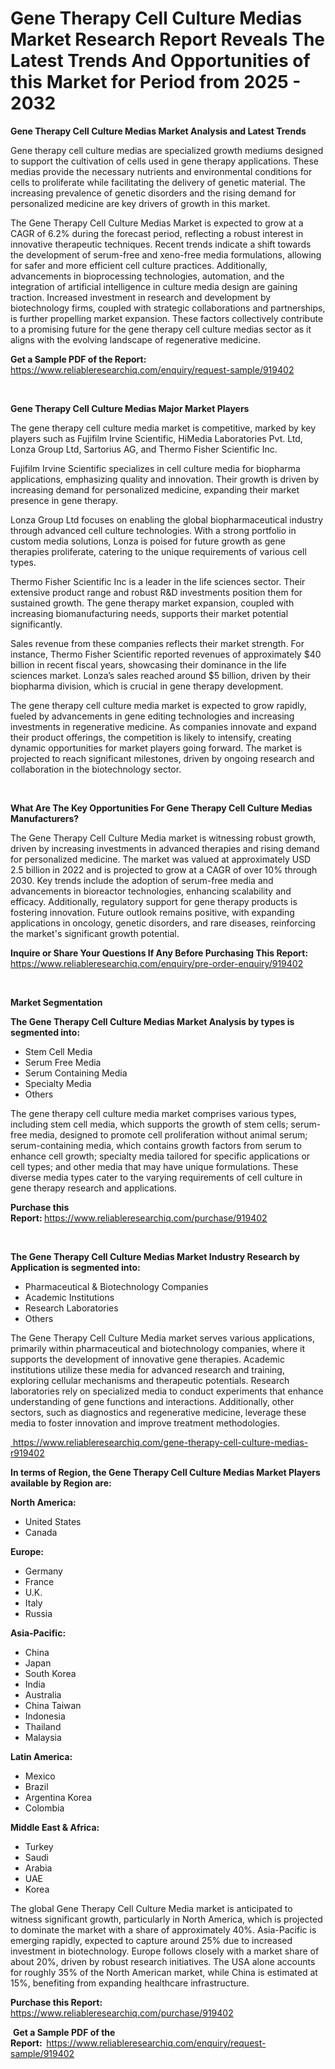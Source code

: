 <p><h1>Gene Therapy Cell Culture Medias Market Research Report Reveals The Latest Trends And Opportunities of this Market for Period from 2025 - 2032</h1></p><p><strong>Gene Therapy Cell Culture Medias Market Analysis and Latest Trends</strong></p>
<p><p>Gene therapy cell culture medias are specialized growth mediums designed to support the cultivation of cells used in gene therapy applications. These medias provide the necessary nutrients and environmental conditions for cells to proliferate while facilitating the delivery of genetic material. The increasing prevalence of genetic disorders and the rising demand for personalized medicine are key drivers of growth in this market. </p><p>The Gene Therapy Cell Culture Medias Market is expected to grow at a CAGR of 6.2% during the forecast period, reflecting a robust interest in innovative therapeutic techniques. Recent trends indicate a shift towards the development of serum-free and xeno-free media formulations, allowing for safer and more efficient cell culture practices. Additionally, advancements in bioprocessing technologies, automation, and the integration of artificial intelligence in culture media design are gaining traction. Increased investment in research and development by biotechnology firms, coupled with strategic collaborations and partnerships, is further propelling market expansion. These factors collectively contribute to a promising future for the gene therapy cell culture medias sector as it aligns with the evolving landscape of regenerative medicine.</p></p>
<p><strong>Get a Sample PDF of the Report:&nbsp;</strong> <a href="https://www.reliableresearchiq.com/enquiry/request-sample/919402?utm_campaign=3095&utm_medium=2&utm_source=Github&utm_content=ia&utm_term=18042025&utm_id=gene-therapy-cell-culture-medias">https://www.reliableresearchiq.com/enquiry/request-sample/919402</a></p>
<p>&nbsp;</p>
<p><strong>Gene Therapy Cell Culture Medias Major Market Players</strong></p>
<p><p>The gene therapy cell culture media market is competitive, marked by key players such as Fujifilm Irvine Scientific, HiMedia Laboratories Pvt. Ltd, Lonza Group Ltd, Sartorius AG, and Thermo Fisher Scientific Inc. </p><p>Fujifilm Irvine Scientific specializes in cell culture media for biopharma applications, emphasizing quality and innovation. Their growth is driven by increasing demand for personalized medicine, expanding their market presence in gene therapy.</p><p>Lonza Group Ltd focuses on enabling the global biopharmaceutical industry through advanced cell culture technologies. With a strong portfolio in custom media solutions, Lonza is poised for future growth as gene therapies proliferate, catering to the unique requirements of various cell types.</p><p>Thermo Fisher Scientific Inc is a leader in the life sciences sector. Their extensive product range and robust R&D investments position them for sustained growth. The gene therapy market expansion, coupled with increasing biomanufacturing needs, supports their market potential significantly.</p><p>Sales revenue from these companies reflects their market strength. For instance, Thermo Fisher Scientific reported revenues of approximately $40 billion in recent fiscal years, showcasing their dominance in the life sciences market. Lonza’s sales reached around $5 billion, driven by their biopharma division, which is crucial in gene therapy development.</p><p>The gene therapy cell culture media market is expected to grow rapidly, fueled by advancements in gene editing technologies and increasing investments in regenerative medicine. As companies innovate and expand their product offerings, the competition is likely to intensify, creating dynamic opportunities for market players going forward. The market is projected to reach significant milestones, driven by ongoing research and collaboration in the biotechnology sector.</p></p>
<p>&nbsp;</p>
<p><strong>What Are The Key Opportunities For Gene Therapy Cell Culture Medias Manufacturers?</strong></p>
<p><p>The Gene Therapy Cell Culture Media market is witnessing robust growth, driven by increasing investments in advanced therapies and rising demand for personalized medicine. The market was valued at approximately USD 2.5 billion in 2022 and is projected to grow at a CAGR of over 10% through 2030. Key trends include the adoption of serum-free media and advancements in bioreactor technologies, enhancing scalability and efficacy. Additionally, regulatory support for gene therapy products is fostering innovation. Future outlook remains positive, with expanding applications in oncology, genetic disorders, and rare diseases, reinforcing the market's significant growth potential.</p></p>
<p><strong>Inquire or Share Your Questions If Any Before Purchasing This Report:</strong> <a href="https://www.reliableresearchiq.com/enquiry/pre-order-enquiry/919402?utm_campaign=3095&utm_medium=2&utm_source=Github&utm_content=ia&utm_term=18042025&utm_id=gene-therapy-cell-culture-medias">https://www.reliableresearchiq.com/enquiry/pre-order-enquiry/919402</a></p>
<p>&nbsp;</p>
<p><strong>Market Segmentation</strong></p>
<p><strong>The Gene Therapy Cell Culture Medias Market Analysis by types is segmented into:</strong></p>
<p><ul><li>Stem Cell Media</li><li>Serum Free Media</li><li>Serum Containing Media</li><li>Specialty Media</li><li>Others</li></ul></p>
<p><p>The gene therapy cell culture media market comprises various types, including stem cell media, which supports the growth of stem cells; serum-free media, designed to promote cell proliferation without animal serum; serum-containing media, which contains growth factors from serum to enhance cell growth; specialty media tailored for specific applications or cell types; and other media that may have unique formulations. These diverse media types cater to the varying requirements of cell culture in gene therapy research and applications.</p></p>
<p><strong>Purchase this Report:&nbsp;</strong><a href="https://www.reliableresearchiq.com/purchase/919402?utm_campaign=3095&utm_medium=2&utm_source=Github&utm_content=ia&utm_term=18042025&utm_id=gene-therapy-cell-culture-medias">https://www.reliableresearchiq.com/purchase/919402</a></p>
<p>&nbsp;</p>
<p><strong>The Gene Therapy Cell Culture Medias Market Industry Research by Application is segmented into:</strong></p>
<p><ul><li>Pharmaceutical & Biotechnology Companies</li><li>Academic Institutions</li><li>Research Laboratories</li><li>Others</li></ul></p>
<p><p>The Gene Therapy Cell Culture Media market serves various applications, primarily within pharmaceutical and biotechnology companies, where it supports the development of innovative gene therapies. Academic institutions utilize these media for advanced research and training, exploring cellular mechanisms and therapeutic potentials. Research laboratories rely on specialized media to conduct experiments that enhance understanding of gene functions and interactions. Additionally, other sectors, such as diagnostics and regenerative medicine, leverage these media to foster innovation and improve treatment methodologies.</p></p>
<p><a href="https://www.reliableresearchiq.com/gene-therapy-cell-culture-medias-r919402?utm_campaign=3095&utm_medium=2&utm_source=Github&utm_content=ia&utm_term=18042025&utm_id=gene-therapy-cell-culture-medias">&nbsp;https://www.reliableresearchiq.com/gene-therapy-cell-culture-medias-r919402</a></p>
<p><strong>In terms of Region, the Gene Therapy Cell Culture Medias Market Players available by Region are:</strong></p>
<p>
    <p> <strong> North America: </strong>
        <ul>
            <li>United States</li>
            <li>Canada</li>
        </ul>
        </p> 
    <p> <strong> Europe: </strong>
        <ul>
            <li>Germany</li>
            <li>France</li>
            <li>U.K.</li>
            <li>Italy</li>
            <li>Russia</li>
        </ul>
        </p> 
    <p> <strong> Asia-Pacific: </strong>
        <ul>
            <li>China</li>
            <li>Japan</li>
            <li>South Korea</li>
            <li>India</li>
            <li>Australia</li>
            <li>China Taiwan</li>
            <li>Indonesia</li>
            <li>Thailand</li>
            <li>Malaysia</li>
        </ul>
        </p> 
    <p> <strong> Latin America: </strong>
        <ul>
            <li>Mexico</li>
            <li>Brazil</li>
            <li>Argentina Korea</li>
            <li>Colombia</li>
        </ul>
        </p> 
    <p> <strong> Middle East & Africa: </strong>
        <ul>
            <li>Turkey</li>
            <li>Saudi</li>
            <li>Arabia</li>
            <li>UAE</li>
            <li>Korea</li>
        </ul>
    </p>
    </p>
<p><p>The global Gene Therapy Cell Culture Media market is anticipated to witness significant growth, particularly in North America, which is projected to dominate the market with a share of approximately 40%. Asia-Pacific is emerging rapidly, expected to capture around 25% due to increased investment in biotechnology. Europe follows closely with a market share of about 20%, driven by robust research initiatives. The USA alone accounts for roughly 35% of the North American market, while China is estimated at 15%, benefiting from expanding healthcare infrastructure.</p></p>
<p><strong>Purchase this Report: </strong><a href="https://www.reliableresearchiq.com/purchase/919402?utm_campaign=3095&utm_medium=2&utm_source=Github&utm_content=ia&utm_term=18042025&utm_id=gene-therapy-cell-culture-medias">https://www.reliableresearchiq.com/purchase/919402</a></p>
<p>&nbsp;<strong>Get a Sample PDF of the Report:&nbsp;&nbsp;</strong><a href="https://www.reliableresearchiq.com/enquiry/request-sample/919402?utm_campaign=3095&utm_medium=2&utm_source=Github&utm_content=ia&utm_term=18042025&utm_id=gene-therapy-cell-culture-medias">https://www.reliableresearchiq.com/enquiry/request-sample/919402</a></p>
<p><strong></strong></p>
<p><p></p><p></p><p></p></p>